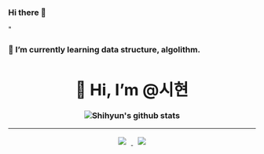 ### Hi there 👋

<!--
**shihyun-Lee/shihyun-Lee** is a ✨ _special_ ✨ repository because its `README.md` (this file) appears on your GitHub profile.

Here are some ideas to get you started:

- 🔭 I’m currently working on 
- 🌱 I’m currently learning algolithm.
- 👯 I’m looking to collaborate on ...
- 🤔 I’m looking for help with ...
- 💬 Ask me about ...
- 📫 How to reach me: jeenii22@naver.com.
- 😄 Pronouns: ...
- ⚡ Fun fact: ...
-->"
<h3>🌱 I’m currently learning data structure, algolithm. </a>


<div align=center><h1>👋 Hi, I’m @시현 </h1></div>

<div align=center>

![Shihyun's github stats](https://github-readme-stats.vercel.app/api?username=shihyun-Lee&show_icons=true&theme=radical) 



<hr>


</a> <a href="https://www.instagram.com/i_see_hyun__/">
    <img 
        src="http://img.shields.io/badge/-Instagram-black?style=flat&logo=Instagram&link=https://www.instagram.com/i_see_hyun__/"
        style="height : auto; margin-left : 10px; margin-right : 10px;"/>
</a> <a href="jeenii22@naver.com">
    <img 
        src="https://img.shields.io/badge/N-mail-brightgreen?style=flat-square&logo=Naverl&logoColor=green&link=mailto:jeenii22@naver.com"
        style="height : auto; margin-left : 10px; margin-right : 10px;"/>
</a>

</div>
